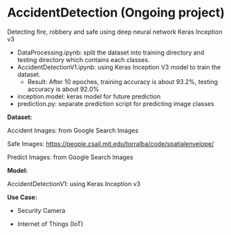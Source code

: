 # AccidentDetection (Ongoing project)
Detecting fire, robbery and safe using deep neural network Keras Inception v3
- DataProcessing.ipynb: split the dataset into training directory and testing directory which contains each classes.
- AccidentDetectionV1.ipynb: using Keras Inception V3 model to train the dataset. 
  - Result: After 10 epoches, training accuracy is about 93.2%, testing accuracy is about 92.0%
- inception.model: keras model for future prediction
- prediction.py: separate prediction script for predicting image classes

**Dataset:**

Accident Images: from Google Search Images

Safe Images: https://people.csail.mit.edu/torralba/code/spatialenvelope/

Predict Images: from Google Search Images

**Model:**

AccidentDetectionV1: using Keras Inception v3

**Use Case:**
- Security Camera

- Internet of Things (IoT)
